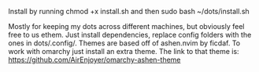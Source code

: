 Install by running
chmod +x install.sh
and then
sudo bash ~/dots/install.sh

Mostly for keeping my dots across different machines, but obviously feel free to us ethem. Just install dependencies, replace config folders with the ones in dots/.config/.
Themes are based off of ashen.nvim by ficdaf. To work with omarchy just install an extra theme. The link to that theme is:
https://github.com/AirEnjoyer/omarchy-ashen-theme
